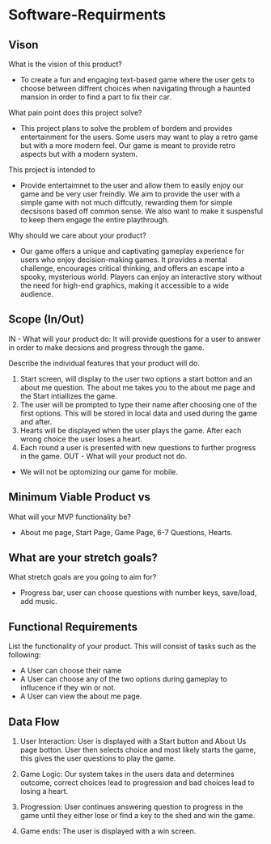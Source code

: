 # Software-Requirments

## Vison

What is the vision of this product?

- To create a fun and engaging text-based game where the user gets to choose between diffrent choices when navigating through a haunted mansion in order to find a part to fix their car.

What pain point does this project solve?

- This project plans to solve the problem of bordem and provides entertainment for the users. Some users may want to play a retro game but with a more modern feel. Our game is meant to provide retro aspects but with a modern system.

This project is intended to

- Provide entertaimnet to the user and allow them to easily enjoy our game and be very user freindly. We aim to provide the user with a simple game with not much diffcutly, rewarding them for simple decsisons based off common sense. We also want to make it suspensful to keep them engage the entire playthrough.

Why should we care about your product?

- Our game offers a unique and captivating gameplay experience for users who enjoy decision-making games. It provides a mental challenge, encourages critical thinking, and offers an escape into a spooky, mysterious world. Players can enjoy an interactive story without the need for high-end graphics, making it accessible to a wide audience.

## Scope (In/Out)

IN - What will your product do: It will provide questions for a user to answer in order to make decsions and progress through the game.

Describe the individual features that your product will do.

1. Start screen, will display to the user two options a start botton and an about me question. The about me takes you to the about me page and the Start intiallizes the game.
2. The user will be prompted to type their name after choosing one of the first options. This will be stored in local data and used during the game and after.
3. Hearts will be displayed when the user plays the game. After each wrong choice the user loses a heart.
4. Each round a user is presented with new questions to further progress in the game.
OUT - What will your product not do.

- We will not be optomizing our game for mobile.

## Minimum Viable Product vs

What will your MVP functionality be?

- About me page, Start Page, Game Page, 6-7 Questions, Hearts.

## What are your stretch goals?

What stretch goals are you going to aim for?

- Progress bar, user can choose questions with number keys, save/load, add music.

## Functional Requirements

List the functionality of your product. This will consist of tasks such as the following:

- A User can choose their name
- A User can choose any of the two options during gameplay to influcence if they win or not.
- A User can view the about me page.

## Data Flow

1. User Interaction: User is displayed with a Start button and About Us page botton. User then selects choice and most likely starts the game, this gives the user questions to play the game.

2. Game Logic: Our system takes in the users data and determines outcome, correct choices lead to progression and bad choices lead to losing a heart.

3. Progression: User continues answering question to progress in the game until they either lose or find a key to the shed and win the game.

4. Game ends: The user is displayed with a win screen.
